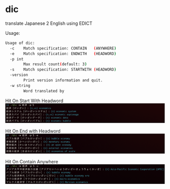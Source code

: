 # dic
translate Japanese 2 English using EDICT

Usage:
```bash
Usage of dic:
  -c	Match specification: CONTAIN   (ANYWHERE)
  -e	Match specification: ENDWITH   (HEADWORD)
  -p int
    	Max result count(default: 3)
  -s	Match specification: STARTWITH (HEADWORD)
  -version
    	Print version information and quit.
  -w string
    	Word translated by
```

Hit On Start With Headword
![startwith headword image](images/startwith_headword.png)

Hit On End with Headword
![endwith headword image](images/endwith_headword.png)

Hit On Contain Anywhere
![contain anywhere image](images/contain_anywhere.png)